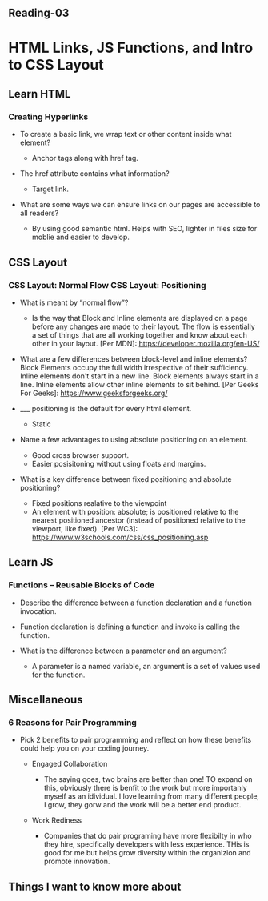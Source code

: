 ## Reading-03 ##

# HTML Links, JS Functions, and Intro to CSS Layout #

## Learn HTML ##

### Creating Hyperlinks ###

- To create a basic link, we wrap text or other content inside what element?
    - Anchor tags along with href tag.

- The href attribute contains what information?
    - Target link.

- What are some ways we can ensure links on our pages are accessible to all readers?
    -  By using good semantic html. Helps with SEO, lighter in files size for moblie and easier to develop.

## CSS Layout ##

### CSS Layout: Normal Flow CSS Layout: Positioning ###

- What is meant by “normal flow”?
    - Is the way that Block and Inline elements are displayed on a page before any changes are made to their layout. The flow is essentially a set of things that are all working together and know about each other in your layout. [Per MDN]: https://developer.mozilla.org/en-US/

- What are a few differences between block-level and inline elements?
    Block Elements occupy the full width irrespective of their sufficiency. Inline elements don't start in a new line. Block elements always start in a line. Inline elements allow other inline elements to sit behind. [Per Geeks For Geeks]: https://www.geeksforgeeks.org/

- ___ positioning is the default for every html element.
    - Static

- Name a few advantages to using absolute positioning on an element.
    - Good cross browser support.
    - Easier posisitoning without using floats and margins.

- What is a key difference between fixed positioning and absolute positioning?
     - Fixed positions realative to the viewpoint
     - An element with position: absolute; is positioned relative to the nearest positioned ancestor (instead of positioned relative to the viewport, like fixed). [Per WC3]: https://www.w3schools.com/css/css_positioning.asp

## Learn JS ##

### Functions – Reusable Blocks of Code ###

- Describe the difference between a function declaration and a function invocation.
 - Function declaration is defining a function and invoke is calling the function.

- What is the difference between a parameter and an argument?
    - A parameter is a named variable, an argument is a set of values used for the function.

## Miscellaneous ##

### 6 Reasons for Pair Programming ###

- Pick 2 benefits to pair programming and reflect on how these benefits could help you on your coding journey.
    - Engaged Collaboration
        - The saying goes, two brains are better than one!  TO expand on this, obviously there is benfit to the work but more importanly myself as an idividual.  I love learning from many different people, I grow, they gorw and the work will be a better end product. 

    - Work Rediness
        - Companies that do pair programing have more flexibilty in who they hire, specifically developers with less experience.  THis is good for me but helps grow diversity within the organizion and promote innovation.

## Things I want to know more about ##        